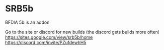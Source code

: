 # SRB5b
BFDIA 5b is an addon

Go to the site or discord for new builds (the discord gets builds more often)
https://sites.google.com/view/srb5b/home
https://discord.com/invite/PZufdewhH5
